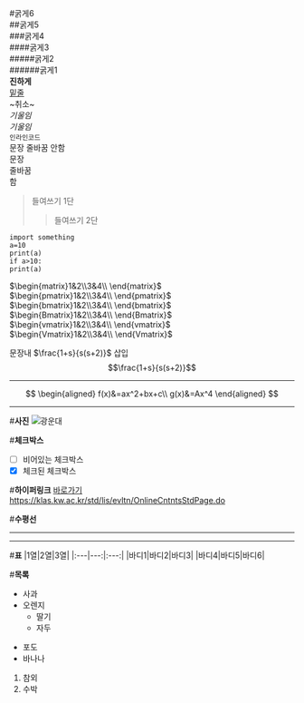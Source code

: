 #굵게6  
##굵게5  
###굵게4  
####굵게3  
#####굵게2  
######굵게1  
__진하게__  
<u>밑줄</u>  
~취소~  
*기울임*  
_기울임_  
`인라인코드`  
문장
줄바꿈
안함  
문장  
줄바꿈  
함  
>들여쓰기 1단  
>>들여쓰기 2단  

```
import something
a=10
print(a)
if a>10:
print(a)
```

$\begin{matrix}1&2\\3&4\\ \end{matrix}$  
$\begin{pmatrix}1&2\\3&4\\ \end{pmatrix}$  
$\begin{bmatrix}1&2\\3&4\\ \end{bmatrix}$  
$\begin{Bmatrix}1&2\\3&4\\ \end{Bmatrix}$  
$\begin{vmatrix}1&2\\3&4\\ \end{vmatrix}$  
$\begin{Vmatrix}1&2\\3&4\\ \end{Vmatrix}$  

문장내 $\frac{1+s}{s(s+2)}$ 삽입  
$$\frac{1+s}{s(s+2)}$$  

---
$$
\begin{aligned}
f(x)&=ax^2+bx+c\\
g(x)&=Ax^4
\end{aligned}
$$

---

#**사진**
![광운대](https://d1qzykz9iz00c7.cloudfront.net/static/logo_new/logo_c050.png)

#**체크박스**
* [ ] 비어있는 체크박스  
* [x] 체크된 체크박스  

#**하이퍼링크**
[바로가기](https://klas.kw.ac.kr/std/lis/evltn/OnlineCntntsStdPage.do)
<https://klas.kw.ac.kr/std/lis/evltn/OnlineCntntsStdPage.do>

#**수평선**
***
___

#**표**
|1열|2열|3열|
|:---|---:|:---:|
|바디1|바디2|바디3|
|바디4|바디5|바디6|

#**목록**
* 사과
* 오렌지
  + 딸기
  + 자두
- 포도
- 바나나
1. 참외
2. 수박

